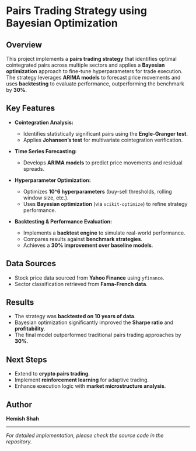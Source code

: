 # Pairs Trading Strategy using Bayesian Optimization

## Overview
This project implements a **pairs trading strategy** that identifies optimal cointegrated pairs across multiple sectors and applies a **Bayesian optimization** approach to fine-tune hyperparameters for trade execution. The strategy leverages **ARIMA models** to forecast price movements and uses **backtesting** to evaluate performance, outperforming the benchmark by **30%**.

## Key Features
- **Cointegration Analysis:**
  - Identifies statistically significant pairs using the **Engle-Granger test**.
  - Applies **Johansen’s test** for multivariate cointegration verification.
  
- **Time Series Forecasting:**
  - Develops **ARIMA models** to predict price movements and residual spreads.
  
- **Hyperparameter Optimization:**
  - Optimizes **10^6 hyperparameters** (buy-sell thresholds, rolling window size, etc.).
  - Uses **Bayesian optimization** (via `scikit-optimize`) to refine strategy performance.
  
- **Backtesting & Performance Evaluation:**
  - Implements a **backtest engine** to simulate real-world performance.
  - Compares results against **benchmark strategies**.
  - Achieves a **30% improvement over baseline models**.

## Data Sources
- Stock price data sourced from **Yahoo Finance** using `yfinance`.
- Sector classification retrieved from **Fama-French data**.


## Results
- The strategy was **backtested on 10 years of data**.
- Bayesian optimization significantly improved the **Sharpe ratio** and **profitability**.
- The final model outperformed traditional pairs trading approaches by **30%**.

## Next Steps
- Extend to **crypto pairs trading**.
- Implement **reinforcement learning** for adaptive trading.
- Enhance execution logic with **market microstructure analysis**.

## Author
**Hemish Shah**

---
*For detailed implementation, please check the source code in the repository.*
